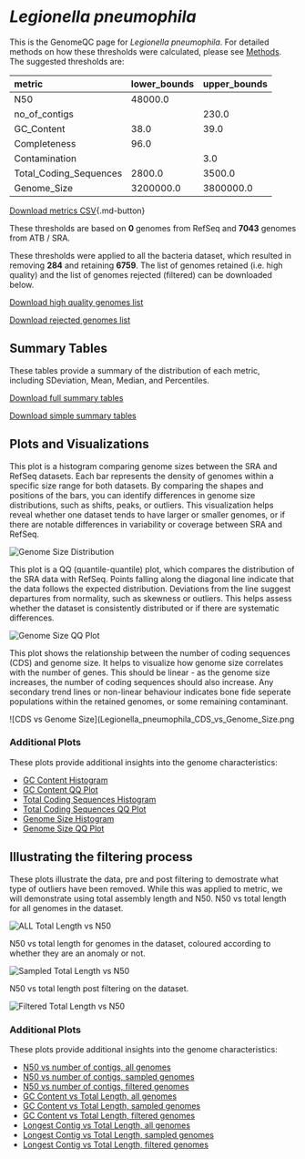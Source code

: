 # *Legionella pneumophila*

This is the GenomeQC page for *Legionella pneumophila*. For detailed methods on how these thresholds were calculated, please see [Methods](/methods).
The suggested thresholds are: 

| metric                 | lower_bounds   | upper_bounds   |
|:-----------------------|:---------------|:---------------|
| N50                    | 48000.0        |                |
| no_of_contigs          |                | 230.0          |
| GC_Content             | 38.0           | 39.0           |
| Completeness           | 96.0           |                |
| Contamination          |                | 3.0            |
| Total_Coding_Sequences | 2800.0         | 3500.0         |
| Genome_Size            | 3200000.0      | 3800000.0      |

[Download metrics CSV](/Legionella/Legionella_pneumophila/Legionella_pneumophila_metrics.csv){.md-button}


These thresholds are based on **0** genomes from RefSeq and **7043** genomes from ATB / SRA.

These thresholds were applied to all the bacteria dataset, which resulted in removing **284** and retaining **6759**.
The list of genomes retained (i.e. high quality) and the list of genomes rejected (filtered) can be downloaded below. 

[Download high quality genomes list](/Legionella/Legionella_pneumophila/Legionella_pneumophila_high_quality_genomes.csv.xz)


[Download rejected genomes list](/Legionella/Legionella_pneumophila/Legionella_pneumophila_filtered_out_genomes.csv.xz)



## Summary Tables
These tables provide a summary of the distribution of each metric, including SDeviation, Mean, Median, and Percentiles.

[Download full summary tables](/Legionella/Legionella_pneumophila/summary.csv)

[Download simple summary tables](/Legionella/Legionella_pneumophila/selected_summary.csv)

## Plots and Visualizations

This plot is a histogram comparing genome sizes between the SRA and RefSeq datasets. Each bar represents the density of genomes within a specific size range for both datasets. By comparing the shapes and positions of the bars, you can identify differences in genome size distributions, such as shifts, peaks, or outliers. This visualization helps reveal whether one dataset tends to have larger or smaller genomes, or if there are notable differences in variability or coverage between SRA and RefSeq.

![Genome Size Distribution](Genome_Size_refseq_histogram_kde.png)

This plot is a QQ (quantile-quantile) plot, which compares the distribution of the SRA data with RefSeq. Points falling along the diagonal line indicate that the data follows the expected distribution. Deviations from the line suggest departures from normality, such as skewness or outliers. This helps assess whether the dataset is consistently distributed or if there are systematic differences.

![Genome Size QQ Plot](Genome_Size_refseq_qqplot.png)

This plot shows the relationship between the number of coding sequences (CDS) and genome size. It helps to visualize how genome size correlates with the number of genes. This should be linear - as the genome size increases, the number of coding sequences should also increase. Any secondary trend lines or non-linear behaviour indicates bone fide seperate populations within the retained genomes, or some remaining contaminant. 

![CDS vs Genome Size](Legionella_pneumophila_CDS_vs_Genome_Size.png

### Additional Plots

These plots provide additional insights into the genome characteristics:

- [GC Content Histogram](Legionella_pneumophila_GC_Content_refseq_histogram_kde.png)
- [GC Content QQ Plot](Legionella_pneumophila_GC_Content_refseq_qqplot.png)
- [Total Coding Sequences Histogram](Legionella_pneumophila_Total_Coding_Sequences_refseq_histogram_kde.png)
- [Total Coding Sequences QQ Plot](Legionella_pneumophila_Total_Coding_Sequences_refseq_qqplot.png)
- [Genome Size Histogram](Legionella_pneumophila_Genome_Size_refseq_histogram_kde.png)
- [Genome Size QQ Plot](Legionella_pneumophila_Genome_Size_refseq_qqplot.png)
## Illustrating the filtering process
These plots illustrate the data, pre and post filtering to demostrate what type of outliers have been removed. While this was applied to metric, we will demonstrate using total assembly length and N50.
N50 vs total length for all genomes in the dataset.

![ALL Total Length vs N50](Legionella_pneumophila_all_total_length_N50.png)

N50 vs total length for genomes in the dataset, coloured according to whether they are an anomaly or not.

![Sampled Total Length vs N50](Legionella_pneumophila_sample_total_length_N50.png)

N50 vs total length post filtering on the dataset.

![Filtered Total Length vs N50](Legionella_pneumophila_filt_total_length_N50.png)

### Additional Plots

These plots provide additional insights into the genome characteristics:

- [N50 vs number of contigs, all genomes](Legionella_pneumophila_all_N50_number.png)
- [N50 vs number of contigs, sampled genomes](Legionella_pneumophila_sample_N50_number.png)
- [N50 vs number of contigs, filtered genomes](Legionella_pneumophila_filt_N50_number.png)
- [GC Content vs Total Length, all genomes](Legionella_pneumophila_all_total_length_GC_Content.png)
- [GC Content vs Total Length, sampled genomes](Legionella_pneumophila_sample_total_length_GC_Content.png)
- [GC Content vs Total Length, filtered genomes](Legionella_pneumophila_filt_total_length_GC_Content.png)
- [Longest Contig vs Total Length, all genomes](Legionella_pneumophila_all_total_length_longest.png)
- [Longest Contig vs Total Length, sampled genomes](Legionella_pneumophila_sample_total_length_longest.png)
- [Longest Contig vs Total Length, filtered genomes](Legionella_pneumophila_filt_total_length_longest.png)
